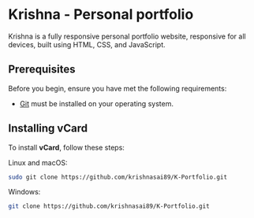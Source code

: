 # Krishna - Personal portfolio

Krishna is a fully responsive personal portfolio website, responsive for all devices, built using HTML, CSS, and JavaScript.

## Prerequisites

Before you begin, ensure you have met the following requirements:

- [Git](https://git-scm.com/downloads "Download Git") must be installed on your operating system.

## Installing vCard

To install **vCard**, follow these steps:

Linux and macOS:

```bash
sudo git clone https://github.com/krishnasai89/K-Portfolio.git
```

Windows:

```bash
git clone https://github.com/krishnasai89/K-Portfolio.git
```
